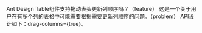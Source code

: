 Ant Design Table组件支持拖动表头更新列顺序吗？（feature）
这是一个关于用户在有多个列的表格中可能需要根据需要更新列顺序的问题。（problem）
API设计如下：drag-columns={true}。
